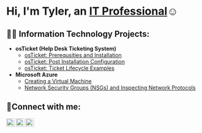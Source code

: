 <h1>Hi, I'm Tyler, an <a href="https://linkedin.com/in/Tyler">IT Professional</a>☺</h1>

<h2>👨‍💻 Information Technology Projects:</h2>

- <b>osTicket (Help Desk Ticketing System)</b>
  - [osTicket: Prerequsities and Installation](https://github.com/IsaiahHarrison2/osticket-prereq)
  - [osTicket: Post Installation Configuration](https://github.com/IsaiahHarrison2/osticket-prereq)
  - [osTicket: Ticket Lifecycle Examples](https://github.com/IsaiahHarrison2/ticket-lifecycle)
- <b>Microsoft Azure</b>
  - [Creating a Virtual Machine](https://github.com/IsaiahHarrison2/VM-Creation)
  - [Network Security Groups (NSGs) and Inspecting Network Protocols](https://github.com/IsaiahHarrison2/azure-network-protocols)

<h2>🤳Connect with me:</h2>

[<img align="left" alt="Josh | Twitter" width="22px" src="https://cdn.jsdelivr.net/npm/simple-icons@v3/icons/twitter.svg" />][twitter]
[<img align="left" alt="Josh | LinkedIn" width="22px" src="https://cdn.jsdelivr.net/npm/simple-icons@v3/icons/linkedin.svg" />][linkedin]
[<img align="left" alt="Josh | Instagram" width="22px" src="https://cdn.jsdelivr.net/npm/simple-icons@v3/icons/instagram.svg" />][instagram]

[twitter]: https://twitter.com/ThaaKiddTy
[instagram]: https://www.instagram.com/Zay.Keys
[linkedin]: https://linkedin.com/in/tyler-harrison-528854355/
